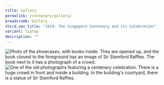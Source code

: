 ```yaml
---
title: Gallery
permalink: /centenary/gallery/
breadcrumb: Gallery
third_nav_title: "1919: The Singapore Centenary and its Celebration"
variant: tiptap
description: ""
---
```

<img srcset="/images/event-images/centenary/1919-centenary-gallery_1_400w.jpg 400w, /images/event-images/centenary/1919-Centenary-gallery_1_1000w.jpg 1000w" sizes="(max-width: 500px) 40vw, 100vw" height="563" width="1000" src="/images/event-images/centenary/1919-Centenary-gallery_1_400w.jpg" alt="Photo of the showcases, with books inside. They are opened up, and the book closest to the foreground has an image of Sir Stamford Raffles. The book next to it has a photograph of a crowd.">

<img srcset="/images/event-images/centenary/1919-centenary-gallery_2_400w.jpg 400w, /images/event-images/centenary/1919-Centenary-gallery_2_1000w.jpg 1000w" sizes="(max-width: 500px) 40vw, 100vw" height="865" width="1000" src="/images/event-images/centenary/1919-Centenary-gallery_2_400w.jpg" alt="One of the old photographs featuring a centenary celebration. There is a huge crowd in front and inside a building. In the building's courtyard, there is a statue of Sir Stamford Raffles.">